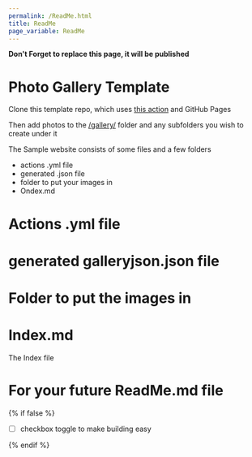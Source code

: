 ```yaml
---
permalink: /ReadMe.html
title: ReadMe
page_variable: ReadMe
---
```


**Don't Forget to replace this page, it will be published**

# Photo Gallery Template

Clone this template repo, which uses [this action](https://github.com/pauliver/CSharp-Image-Action) and GitHub Pages

Then add photos to the [/gallery/](./gallery/) folder and any subfolders you wish to create under it


The Sample website consists of some files and a few folders
- actions .yml file
- generated .json file
- folder to put your images in
- Ondex.md 

# Actions .yml file

# generated galleryjson.json file

# Folder to put the images in 

# Index.md 

The Index file 

# For your future ReadMe.md file

{% if false %}

- [ ] checkbox toggle to make building easy

{% endif %}
